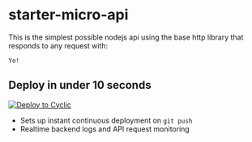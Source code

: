 # starter-micro-api

This is the simplest possible nodejs api using the base http library that responds to any request with: 
```
Yo!
```

## Deploy in under 10 seconds

[![Deploy to Cyclic](https://deploy.cyclic.app/button.svg)](https://deploy.cyclic.app/)
- Sets up instant continuous deployment on `git push`
- Realtime backend logs and API request monitoring
